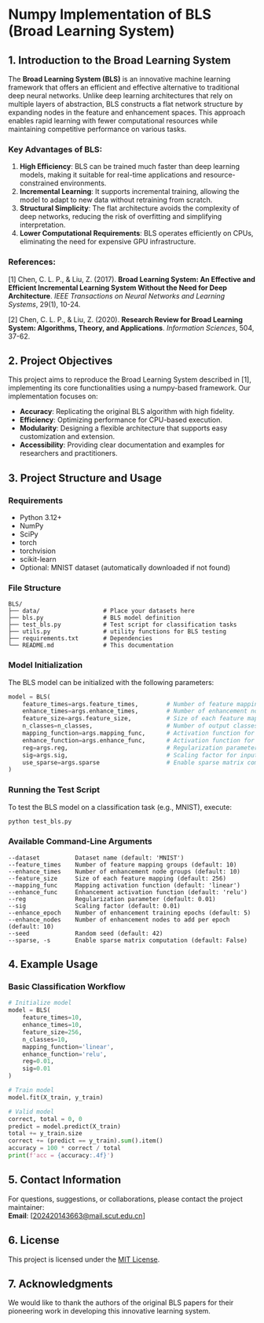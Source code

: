 # Numpy Implementation of BLS (Broad Learning System)

## 1. Introduction to the Broad Learning System

The **Broad Learning System (BLS)** is an innovative machine learning framework that offers an efficient and effective alternative to traditional deep neural networks. Unlike deep learning architectures that rely on multiple layers of abstraction, BLS constructs a flat network structure by expanding nodes in the feature and enhancement spaces. This approach enables rapid learning with fewer computational resources while maintaining competitive performance on various tasks.

### Key Advantages of BLS:
1. **High Efficiency**: BLS can be trained much faster than deep learning models, making it suitable for real-time applications and resource-constrained environments.
2. **Incremental Learning**: It supports incremental training, allowing the model to adapt to new data without retraining from scratch.
3. **Structural Simplicity**: The flat architecture avoids the complexity of deep networks, reducing the risk of overfitting and simplifying interpretation.
4. **Lower Computational Requirements**: BLS operates efficiently on CPUs, eliminating the need for expensive GPU infrastructure.

### References:
[1] Chen, C. L. P., & Liu, Z. (2017). **Broad Learning System: An Effective and Efficient Incremental Learning System Without the Need for Deep Architecture**. *IEEE Transactions on Neural Networks and Learning Systems*, 29(1), 10-24.  

[2] Chen, C. L. P., & Liu, Z. (2020). **Research Review for Broad Learning System: Algorithms, Theory, and Applications**. *Information Sciences*, 504, 37-62.  


## 2. Project Objectives

This project aims to reproduce the Broad Learning System described in [1], implementing its core functionalities using a numpy-based framework. Our implementation focuses on:
- **Accuracy**: Replicating the original BLS algorithm with high fidelity.
- **Efficiency**: Optimizing performance for CPU-based execution.
- **Modularity**: Designing a flexible architecture that supports easy customization and extension.
- **Accessibility**: Providing clear documentation and examples for researchers and practitioners.


## 3. Project Structure and Usage

### Requirements
- Python 3.12+
- NumPy
- SciPy
- torch
- torchvision
- scikit-learn
- Optional: MNIST dataset (automatically downloaded if not found)

### File Structure
```
BLS/
├── data/                  # Place your datasets here
├── bls.py                 # BLS model definition
├── test_bls.py            # Test script for classification tasks
├── utils.py               # utility functions for BLS testing
├── requirements.txt       # Dependencies
└── README.md              # This documentation
```

### Model Initialization
The BLS model can be initialized with the following parameters:
```python
model = BLS(
    feature_times=args.feature_times,        # Number of feature mapping groups
    enhance_times=args.enhance_times,        # Number of enhancement node groups
    feature_size=args.feature_size,          # Size of each feature mapping (or 'auto')
    n_classes=n_classes,                     # Number of output classes
    mapping_function=args.mapping_func,      # Activation function for feature mapping
    enhance_function=args.enhance_func,      # Activation function for enhancement nodes
    reg=args.reg,                            # Regularization parameter
    sig=args.sig,                            # Scaling factor for input data
    use_sparse=args.sparse                   # Enable sparse matrix computation
)
```

### Running the Test Script
To test the BLS model on a classification task (e.g., MNIST), execute:
```bash
python test_bls.py
```

### Available Command-Line Arguments
```
--dataset          Dataset name (default: 'MNIST')
--feature_times    Number of feature mapping groups (default: 10)
--enhance_times    Number of enhancement node groups (default: 10)
--feature_size     Size of each feature mapping (default: 256)
--mapping_func     Mapping activation function (default: 'linear')
--enhance_func     Enhancement activation function (default: 'relu')
--reg              Regularization parameter (default: 0.01)
--sig              Scaling factor (default: 0.01)
--enhance_epoch    Number of enhancement training epochs (default: 5)
--enhance_nodes    Number of enhancement nodes to add per epoch (default: 10)
--seed             Random seed (default: 42)
--sparse, -s       Enable sparse matrix computation (default: False)
```


## 4. Example Usage

### Basic Classification Workflow
```python
# Initialize model
model = BLS(
    feature_times=10,
    enhance_times=10,
    feature_size=256,
    n_classes=10,
    mapping_function='linear',
    enhance_function='relu',
    reg=0.01,
    sig=0.01
)

# Train model
model.fit(X_train, y_train)

# Valid model
correct, total = 0, 0
predict = model.predict(X_train)
total += y_train.size
correct += (predict == y_train).sum().item()
accuracy = 100 * correct / total
print(f'acc = {accuracy:.4f}')
```


## 5. Contact Information

For questions, suggestions, or collaborations, please contact the project maintainer:  
**Email**: [202420143663@mail.scut.edu.cn]


## 6. License

This project is licensed under the [MIT License](LICENSE).


## 7. Acknowledgments

We would like to thank the authors of the original BLS papers for their pioneering work in developing this innovative learning system.